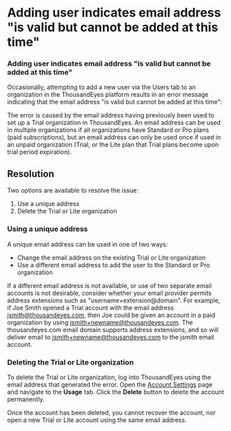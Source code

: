 # Adding user indicates email address "is valid but cannot be added at this time"

### Adding user indicates email address "is valid but cannot be added at this time"

Occasionally, attempting to add a new user via the Users tab to an organization in the ThousandEyes platform results in an error message indicating that the email address "is valid but cannot be added at this time":

The error is caused by the email address having previously been used to set up a Trial organization in ThousandEyes. An email address can be used in multiple organizations if all organizations have Standard or Pro plans \(paid subscriptions\), but an email address can only be used once if used in an unpaid organization \(Trial, or the Lite plan that Trial plans become upon trial period expiration\).

## Resolution

 Two options are available to resolve the issue:

1. Use a unique address
2. Delete the Trial or Lite organization

### Using a unique address

 A unique email address can be used in one of two ways:

* Change the email address on the existing Trial or Lite organization
* Use a different email address to add the user to the Standard or Pro organization

 If a different email address is not available, or use of two separate email accounts is not desirable, consider whether your email provider permits address extensions such as "username+extension@domain".  For example, if Joe Smith opened a Trial account with the email address jsmith@thousandeyes.com, then Joe could be given an account in a paid organization by using jsmith+newname@thousandeyes.com.  The thousandeyes.com email domain supports address extensions, and so will deliver email to jsmith+newname@thousandeyes.com to the jsmith email account.

### Deleting the Trial or Lite organization

To delete the Trial or Lite organization, log into ThousandEyes using the email address that generated the error.  Open the [Account Settings](https://app.thousandeyes.com/settings/account/?section=usage) page and navigate to the **Usage** tab.  Click the **Delete** button to delete the account permanently.

 Once the account has been deleted, you cannot recover the account, nor open a new Trial or Lite account using the same email address.

